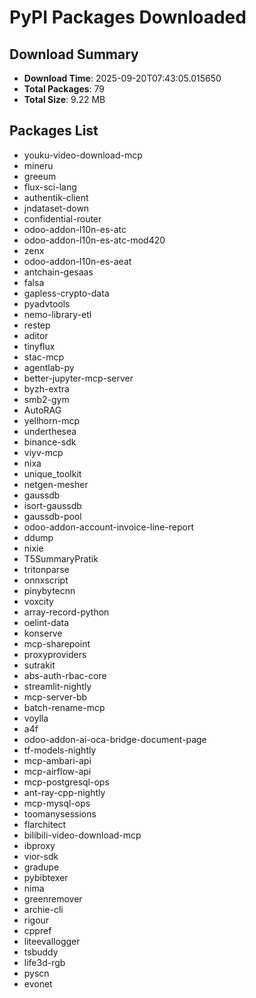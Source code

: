 # PyPI Packages Downloaded

## Download Summary
- **Download Time**: 2025-09-20T07:43:05.015650
- **Total Packages**: 79
- **Total Size**: 9.22 MB

## Packages List
- youku-video-download-mcp
- mineru
- greeum
- flux-sci-lang
- authentik-client
- jndataset-down
- confidential-router
- odoo-addon-l10n-es-atc
- odoo-addon-l10n-es-atc-mod420
- zenx
- odoo-addon-l10n-es-aeat
- antchain-gesaas
- falsa
- gapless-crypto-data
- pyadvtools
- nemo-library-etl
- restep
- aditor
- tinyflux
- stac-mcp
- agentlab-py
- better-jupyter-mcp-server
- byzh-extra
- smb2-gym
- AutoRAG
- yellhorn-mcp
- underthesea
- binance-sdk
- viyv-mcp
- nixa
- unique_toolkit
- netgen-mesher
- gaussdb
- isort-gaussdb
- gaussdb-pool
- odoo-addon-account-invoice-line-report
- ddump
- nixie
- T5SummaryPratik
- tritonparse
- onnxscript
- pinybytecnn
- voxcity
- array-record-python
- oelint-data
- konserve
- mcp-sharepoint
- proxyproviders
- sutrakit
- abs-auth-rbac-core
- streamlit-nightly
- mcp-server-bb
- batch-rename-mcp
- voylla
- a4f
- odoo-addon-ai-oca-bridge-document-page
- tf-models-nightly
- mcp-ambari-api
- mcp-airflow-api
- mcp-postgresql-ops
- ant-ray-cpp-nightly
- mcp-mysql-ops
- toomanysessions
- flarchitect
- bilibili-video-download-mcp
- ibproxy
- vior-sdk
- gradupe
- pybibtexer
- nima
- greenremover
- archie-cli
- rigour
- cppref
- liteevallogger
- tsbuddy
- life3d-rgb
- pyscn
- evonet
